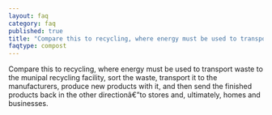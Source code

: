 ```yaml
---
layout: faq
category: faq
published: true
title: "Compare this to recycling, where energy must be used to transport waste to the munipal recycling facility, sort the waste, transport it to the manufacturers, produce new products with it, and then send the finished products back in the other directionâ€”to stores and, ultimately, homes and businesses."
faqtype: compost
---
```



Compare this to recycling, where energy must be used to transport waste to the munipal recycling facility, sort the waste, transport it to the manufacturers, produce new products with it, and then send the finished products back in the other directionâ€”to stores and, ultimately, homes and businesses.
